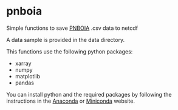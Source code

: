 # pnboia
Simple functions to save [PNBOIA](http://www.goosbrasil.org/pnboia/dados/) .csv data to netcdf

A data sample is provided in the data directory.

This functions use the following python packages:
- xarray
- numpy
- matplotlib
- pandas

You can install python and the required packages by following the instructions in the [Anaconda](https://docs.anaconda.com/anaconda/install/) or [Miniconda](https://docs.conda.io/en/latest/miniconda.html) website.
